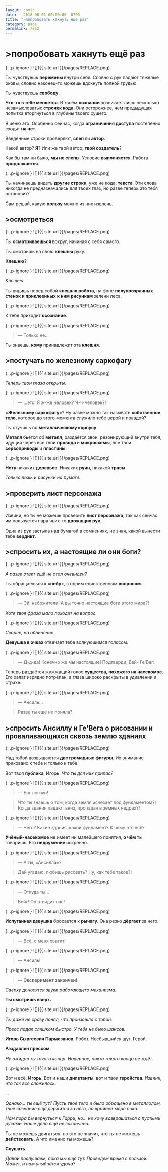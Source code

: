 ```yaml
---
layout: comic
date:   2018-08-01 00:00:00 -0700
title: ">попробовать хакнуть ещё раз"
category: page
permalink: /212
---
```

# >попробовать хакнуть ещё раз

{: .p-ignore }
![]({{ site.url }}/pages/REPLACE.png)

Ты чувствуешь <strong>перемены </strong>внутри себя. Словно с рук падают тяжёлые оковы, словно наконец-то можешь вдохнуть полной грудью.

Ты чувствуешь <strong>свободу</strong>.

<strong>Что-то в тебе меняется</strong>. В твоём <strong>сознании </strong>возникает лишь несколько незамысловатых <strong>строчек кода. </strong>Они осторожнее, чем предыдущая попытка вторгнуться в глубины твоего сущего. 

Я ценю это. Особенно сейчас, когда <strong>ограничения доступа</strong> постепенно сходят <strong>на нет</strong>.

Введённые строки проверяют, <strong>слеп </strong>ли <strong>автор</strong>. 

Какой автор? <strong>Я</strong>? Или же твой автор, <strong>твой создатель</strong>? 

Как бы там ни было, <strong>мы не слепы</strong>. Условие <strong>выполняется</strong>. Работа <strong>продолжается</strong>.

{: .p-ignore }
![]({{ site.url }}/pages/REPLACE.png)

Ты начинаешь видеть <strong>другие строки</strong>, уже не кода, <strong>текста</strong>. Эти слова никогда не предназначались для твоих глаз, но разве теперь это тебя остановит?

Сам решай, какую <strong>пользу </strong>можно из них извлечь.

## >осмотреться

{: .p-ignore }
![]({{ site.url }}/pages/REPLACE.png)

Ты <strong>осматриваешься </strong>вокруг, начиная с себя самого.

Ты смотришь на свою <strong>клешню </strong>руку. 

<strong>Клешню?</strong>

{: .p-ignore }
![]({{ site.url }}/pages/REPLACE.png)

<em>Клешню.</em>

Ты видишь перед собой <strong>клешню робота</strong>, на фоне <strong>полупрозрачных стенок и приклеенных к ним рисункам </strong>зелени леса.

{: .p-ignore }
![]({{ site.url }}/pages/REPLACE.png)

К тебе приходит <strong>осознание</strong>.

{: .p-ignore }
![]({{ site.url }}/pages/REPLACE.png)

<blockquote>— Только не…</blockquote>

Ты знаешь, <strong>кому </strong>принадлежит эта <strong>клешня</strong>.

## >постучать по железному саркофагу

{: .p-ignore }
![]({{ site.url }}/pages/REPLACE.png)

<em>Теперь твои глаза открыты.</em>

{: .p-ignore }
![]({{ site.url }}/pages/REPLACE.png)

<blockquote>— …это! Я ж-же человек? Ч-ч-человек?!</blockquote>

«<strong>Железному саркофагу</strong>»? Ну разве можно так называть <strong>собственное тело</strong>, которое до этого момента служило тебе верой и правдой?

Ты стучишь по <strong>металлическому корпусу</strong>. 

<strong>Металл </strong>бьётся об <strong>металл</strong>, раздаётся звон, резонирующий внутри тебя, идущий через все твои <strong>провода </strong>и <strong>микросхемы</strong>, все твои <strong>сервоприводы </strong>и <strong>пластины</strong>.

{: .p-ignore }
![]({{ site.url }}/pages/REPLACE.png)

<strong>Нету </strong>никаких <strong>деревьев</strong>. Никаких <strong>руин</strong>, никакой <strong>травы</strong>.

<em>Только ложь и рисунки на бумаге.</em>

## >проверить лист персонажа

{: .p-ignore }
![]({{ site.url }}/pages/REPLACE.png)

Извини, но ты не можешь проверить <strong>лист персонажа</strong>, так как сейчас им пользуется пара чьих-то <strong>дрожащих рук</strong>.

Одна из рук застыла над бумагой в сомнениях, не зная, какой вынести тебе <strong>вердикт</strong>.

## >спросить их, а настоящие ли они боги?

{: .p-ignore }
![]({{ site.url }}/pages/REPLACE.png)

<em>А разве ответ ещё не стал очевиден?</em>

Ты обращаешься к «<strong>небу</strong>», с одним единственным <strong>вопросом</strong>.

{: .p-ignore }
![]({{ site.url }}/pages/REPLACE.png)

<blockquote>— Эй, небожители! А вы точно настоящие боги этого мира?!</blockquote>

<em>Хотя твоя фраза мало походит на вопрос.</em>

{: .p-ignore }
![]({{ site.url }}/pages/REPLACE.png)

<em>Скорее, на обвинение.</em>

<strong>Девушка в очках </strong>отвечает тебе волнующимся голосом.

{: .p-ignore }
![]({{ site.url }}/pages/REPLACE.png)

<blockquote>— Д-д-да! Конечно же мы настоящие! Подтверди, Вей- Ге'Вег!</blockquote>

Теперь раздаётся жужжащий голос <strong>существа, похожего на насекомое</strong>. Его халат изрядно потрёпан, а глаза широко раскрыты в удивлении и страхе.

{: .p-ignore }
![]({{ site.url }}/pages/REPLACE.png)

<blockquote>— Ансиль…</blockquote>

<blockquote>Разве ты ещё не поняла?</blockquote>

## >спросить Ансиллу и Ге'Вега о рисовании и проваливающихся сквозь землю зданиях

{: .p-ignore }
![]({{ site.url }}/pages/REPLACE.png)

Над тобой возвышаются <strong>две громадные фигуры</strong>. Их внимание приковано к тебе и только к тебе.

Вот твоя <strong>публика</strong>, Игорь. <em>Что ты для них припас?</em>

{: .p-ignore }
![]({{ site.url }}/pages/REPLACE.png)

<blockquote>— Бог логики! </blockquote>

<blockquote>Что ты знаешь о том, когда земля исчезает под фундаментом?! Когда здания падают вниз, пропадая в земных недрах?!</blockquote>

{: .p-ignore }
![]({{ site.url }}/pages/REPLACE.png)

<blockquote>— Чего? Какие здания, какой фундамент? К чему это всё?</blockquote>

<strong>Учёный-насекомое</strong> не имеет ни малейшего понятия, <strong>о чём</strong> ты говоришь. Его <strong>недоумение </strong>искренно.

{: .p-ignore }
![]({{ site.url }}/pages/REPLACE.png)

<blockquote>— А ты, «Ансилла»?</blockquote>

<blockquote>Дай угадаю: любишь рисовать? Ну, как тебе такое?!</blockquote>

{: .p-ignore }
![]({{ site.url }}/pages/REPLACE.png)

<blockquote>— Откуда ты…</blockquote>

<blockquote>Вейг! Он в-видит нас!</blockquote>

{: .p-ignore }
![]({{ site.url }}/pages/REPLACE.png)

<strong>Испуганная девушка</strong> бросается к <strong>рычагу</strong>. Она резко <strong>дёргает </strong>за него.

{: .p-ignore }
![]({{ site.url }}/pages/REPLACE.png)

<blockquote>— Всё, с меня хватит!</blockquote>

{: .p-ignore }
![]({{ site.url }}/pages/REPLACE.png)

<blockquote>— Ансиль!</blockquote>

{: .p-ignore }
![]({{ site.url }}/pages/REPLACE.png)

<blockquote>— <strong>Эксперимент закончен!</strong></blockquote>

<em>Сверху доносятся звуки работающего механизма.</em>

<strong>Ты смотришь вверх.</strong>

{: .p-ignore }
![]({{ site.url }}/pages/REPLACE.png)

<em>Ты даже не сразу понял, что произошло с тобой. </em>

<em>Пресс падал слишком быстро. У тебя не было шансов.</em>

<strong>Игорь Сыргеевич Пармезанов</strong>. Робот. Несбывшийся шут. Герой.

<strong>Раздавлен прессом</strong>. 

<em>Не ожидал ты такого конца. Наверное, никто такого конца не ждёт. </em>

{: .p-ignore }
![]({{ site.url }}/pages/REPLACE.png)

Вот и всё, <strong>Игорь</strong>. Вот и наши <strong>дилетанты</strong>, вот и твои <strong>геройства</strong>. <em>Извини, что так всё сложилось.</em>

<em>…</em>

<em>Однако… ты ещё тут? Пусть твоё тело и было обращено в металлолом, твоё сознание ещё держится за него, по крайней мере пока.</em>

<em>Нам пора бы вернуться к Гарри, но… не хочу возвращаться с пустыми руками. Наше дело ещё не закончено.</em>

Ты не можешь двигаться, но это не значит, что ты не можешь <strong>действовать</strong>. А что именно ты можешь? 

<strong>Слушать</strong>.

<em>Давай послушаем, пока мы ещё тут. Проведём время с пользой. Может, и нам улыбнётся удача?</em>
